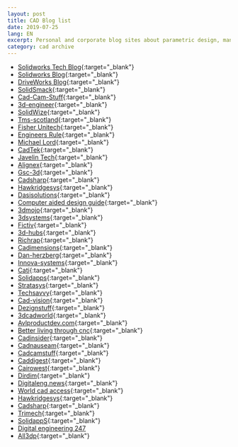 ```yaml
---
layout: post
title: CAD Blog list
date: 2019-07-25
lang: EN
excerpt: Personal and corporate blog sites about parametric design, manufacturing, additive manufacturing, etc.
category: cad archive
---
```



* [Solidworks Tech Blog](http://blogs.solidworks.com/tech/){:target="_blank"}
* [Solidworks Blog](http://blogs.solidworks.com/solidworksblog/){:target="_blank"}
* [DriveWorks Blog](http://www.driveworks.co.uk/blog/){:target="_blank"}
* [SolidSmack](https://www.solidsmack.com/){:target="_blank"}
* [Cad-Cam-Stuff](https://cadcamstuff.com/){:target="_blank"}
* [3d-engineer](https://www.3dengr.com/){:target="_blank"}
* [SolidWize](https://solidwize.com/blog/){:target="_blank"}
* [Tms-scotland](http://www.tms-scotland.co.uk/Articles/SolidWorks){:target="_blank"}
* [Fisher Unitech](https://www.fisherunitech.com/blog){:target="_blank"}
* [Engineers Rule](https://www.engineersrule.com/){:target="_blank"}
* [Michael Lord](https://michaellord.me/){:target="_blank"}
* [CadTek](https://www.cadtek.com/blog/){:target="_blank"}
* [Javelin Tech](https://www.javelin-tech.com/blog/){:target="_blank"}
* [Alignex](https://blog.alignex.com/){:target="_blank"}
* [Gsc-3d](https://www.gsc-3d.com/articles/){:target="_blank"}
* [Cadsharp](http://www.cadsharp.com/blog/){:target="_blank"}
* [Hawkridgesys](http://hawkridgesys.com/blog){:target="_blank"}
* [Dasisolutions](http://blog.dasisolutions.com/){:target="_blank"}
* [Computer aided design guide](https://www.computeraideddesignguide.com/){:target="_blank"}
* [3dmojo](http://www.3dmojo.com/){:target="_blank"}
* [3dsystems](https://www.3dsystems.com/blog){:target="_blank"}
* [Fictiv](https://www.fictiv.com/blog/all-posts){:target="_blank"}
* [3d-hubs](https://www.3dhubs.com/blog/tag/cad/){:target="_blank"}
* [Richrap](https://richrap.blogspot.com/){:target="_blank"}
* [Cadimensions](http://www.cadimensions.com/blog/){:target="_blank"}
* [Dan-herzberg](http://www.dan-herzberg.com/){:target="_blank"}
* [Innova-systems](https://www.innova-systems.co.uk/category/blog/){:target="_blank"}
* [Cati](https://www.cati.com/blog/solidworks/){:target="_blank"}
* [Solidapps](https://www.solidapps.co.uk/blog/){:target="_blank"}
* [Stratasys](http://blog.stratasys.com/){:target="_blank"}
* [Techsavvy](https://www.techsavvy.co.in/blog/){:target="_blank"}
* [Cad-vision](https://www.cad-vision.com.my/category/blog/){:target="_blank"}
* [Dezignstuff](https://dezignstuff.com/){:target="_blank"}
* [3dcadworld](https://www.3dcadworld.com/){:target="_blank"}
* [Avlproductdev.com](http://avlproductdev.com/index.html){:target="_blank"}
* [Better living through cnc](https://betterlivingthroughcnc.com/){:target="_blank"}
* [Cadinsider](http://cadinsider.typepad.com/my_weblog/){:target="_blank"}
* [Cadnauseam](https://www.cadnauseam.com/){:target="_blank"}
* [Cadcamstuff](https://cadcamstuff.com/){:target="_blank"}
* [Caddigest](https://www.caddigest.com/){:target="_blank"}
* [Cairowest](http://www.cairowest.com/){:target="_blank"}
* [Dirdim](http://www.dirdim.com/){:target="_blank"}
* [Digitaleng.news](http://www.digitaleng.news/de/author/kenneth-wong/){:target="_blank"}
* [World cad access](http://worldcadaccess.typepad.com/blog/){:target="_blank"}
* [Hawkridgesys](https://hawkridgesys.com/blog){:target="_blank"}
* [Cadsharp](https://www.cadsharp.com/blog/){:target="_blank"}
* [Trimech](https://blog.trimech.com/){:target="_blank"}
* [SolidappS](https://www.solidapps.co.uk/blog/){:target="_blank"}
* [Digital engineering 247](https://www.digitalengineering247.com/author/kenneth-wong/)
* [All3dp](https://all3dp.com/){:target="_blank"}
